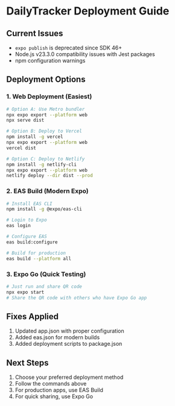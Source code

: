 # DailyTracker Deployment Guide

## Current Issues
- `expo publish` is deprecated since SDK 46+
- Node.js v23.3.0 compatibility issues with Jest packages
- npm configuration warnings

## Deployment Options

### 1. Web Deployment (Easiest)
```bash
# Option A: Use Metro bundler
npx expo export --platform web
npx serve dist

# Option B: Deploy to Vercel
npm install -g vercel
npx expo export --platform web
vercel dist

# Option C: Deploy to Netlify
npm install -g netlify-cli
npx expo export --platform web
netlify deploy --dir dist --prod
```

### 2. EAS Build (Modern Expo)
```bash
# Install EAS CLI
npm install -g @expo/eas-cli

# Login to Expo
eas login

# Configure EAS
eas build:configure

# Build for production
eas build --platform all
```

### 3. Expo Go (Quick Testing)
```bash
# Just run and share QR code
npx expo start
# Share the QR code with others who have Expo Go app
```

## Fixes Applied
1. Updated app.json with proper configuration
2. Added eas.json for modern builds
3. Added deployment scripts to package.json

## Next Steps
1. Choose your preferred deployment method
2. Follow the commands above
3. For production apps, use EAS Build
4. For quick sharing, use Expo Go
